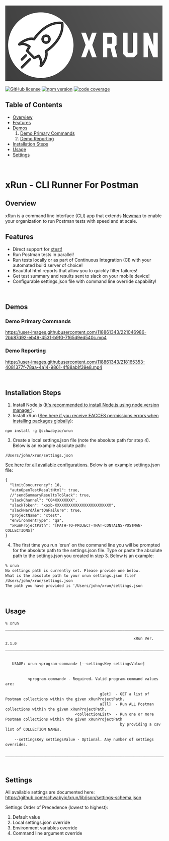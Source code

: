 ![xRun Image](./resources/images/xrun-logo-500.png)
<!-- ![Postman Image](https://assets.getpostman.com/common-share/postman-logo-horizontal-320x132.png) -->
[![GitHub license](https://img.shields.io/badge/license-MIT-blue.svg)](https://github.com/schwabyio/xrun/blob/main/LICENSE) [![npm version](https://img.shields.io/npm/v/@schwabyio%252Fxrun)](https://www.npmjs.com/package/@schwabyio/xrun) [![code coverage](https://img.shields.io/badge/Code%20Coverage-81.7%25-green)](https://img.shields.io)

## Table of Contents
- [Overview](#overview)
- [Features](#features)
- [Demos](#demos)
  1. [Demo Primary Commands](#demo-primary-commands)
  2. [Demo Reporting](#demo-reporting)
- [Installation Steps](#installation-steps)
- [Usage](#usage)
- [Settings](#settings)


<br>

# xRun - CLI Runner For Postman

## Overview
xRun is a command line interface (CLI) app that extends [Newman](https://github.com/postmanlabs/newman) to enable your organization to run Postman tests with speed and at scale.

## Features
* Direct support for [xtest!](https://github.com/schwabyio/xtest)
* Run Postman tests in parallel!
* Run tests locally or as part of Continuous Integration (CI) with your automated build server of choice!
* Beautiful html reports that allow you to quickly filter failures!
* Get test summary and results sent to slack on your mobile device!
* Configurable settings.json file with command line override capability!

<br>


## Demos

### Demo Primary Commands



https://user-images.githubusercontent.com/118861343/221046986-2bb87d92-eb49-4531-b9f0-7f65d9ed540c.mp4




### Demo Reporting



https://user-images.githubusercontent.com/118861343/218165353-4081377f-78aa-4a14-9861-4f88ab1f39e8.mp4




<br>

## Installation Steps
1. Install Node.js ([It's recommended to install Node.js using node version manager](https://github.com/nvm-sh/nvm)).
2. Install xRun ([See here if you receive EACCES permissions errors when installing packages globally](https://docs.npmjs.com/resolving-eacces-permissions-errors-when-installing-packages-globally)):
```console
npm install -g @schwabyio/xrun
```
3. Create a local settings.json file (note the absolute path for step 4). Below is an example absolute path:
```console
/Users/john/xrun/settings.json
```
[See here for all available configurations](lib/json/settings-schema.json). Below is an example settings.json file:
```console
{
  "limitConcurrency": 10,
  "autoOpenTestResultHtml": true,
  //"sendSummaryResultsToSlack": true,
  "slackChannel": "C04XXXXXXXX",
  "slackToken": "xoxb-XXXXXXXXXXXXXXXXXXXXXXXXX",
  "slackHardAlertOnFailure": true,
  "projectName": "xtest",
  "environmentType": "qa",
  "xRunProjectPath": "[PATH-TO-PROJECT-THAT-CONTAINS-POSTMAN-COLLECTIONS]"
}
```
4. The first time you run 'xrun' on the command line you will be prompted for the absolute path to the settings.json file. Type or paste the absolute path to the settings.json you created in step 3. Below is an example:
```console
% xrun
No settings path is currently set. Please provide one below.
What is the absolute path to your xrun settings.json file? /Users/john/xrun/settings.json
The path you have provided is '/Users/john/xrun/settings.json
```
<br>


## Usage
```console
% xrun
__________________________________________________________________________________________________________________________________
                                                                                                                                  
                                                         xRun Ver. 2.1.0
__________________________________________________________________________________________________________________________________


   USAGE: xrun <program-command> [--settingsKey settingsValue]


          <program-command> - Required. Valid program-command values are:

                                          g[et]  - GET a list of Postman collections within the given xRunProjectPath.
                                          a[ll]  - Run ALL Postman collections within the given xRunProjectPath.
                               <collectionList>  - Run one or more Postman collections within the given xRunProjectPath
                                                   by providing a csv list of COLLECTION NAMEs.

    --settingsKey settingsValue - Optional. Any number of settings overrides.

__________________________________________________________________________________________________________________________________
```

<br>

## Settings
All available settings are documented here:
https://github.com/schwabyio/xrun/lib/json/settings-schema.json

Settings Order of Precedence (lowest to highest):
1. Default value
2. Local settings.json override
3. Environment variables override
4. Command line argument override

